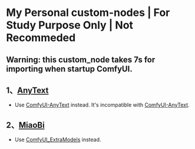 # My Personal custom-nodes | For Study Purpose Only | Not Recommeded

## Warning: this custom_node takes 7s for importing when startup ComfyUI.

## 1、[AnyText](./AnyText/README.md) 
- Use [ComfyUI-AnyText](https://github.com/zmwv823/ComfyUI-AnyText) instead. It's incompatible with [ComfyUI-AnyText](https://github.com/zmwv823/ComfyUI-AnyText).

## 2、[MiaoBi](./MiaoBi/README.md)
- Use [ComfyUI_ExtraModels](https://github.com/city96/ComfyUI_ExtraModels) instead.
